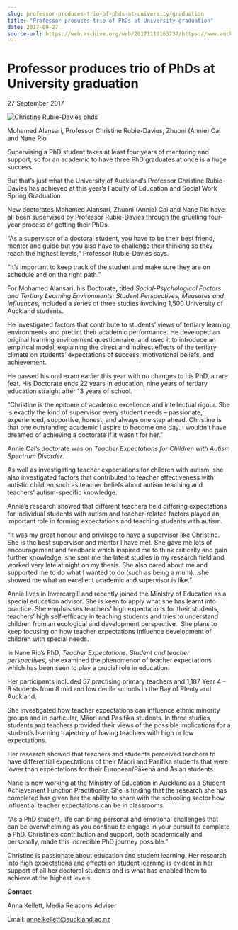 ```yaml
---
slug: professor-produces-trio-of-phds-at-university-graduation
title: "Professor produces trio of PhDs at University graduation"
date: 2017-09-27
source-url: https://web.archive.org/web/20171119163737/https://www.auckland.ac.nz/en/about/news-events-and-notices/news/news-2017/09/professor-produces-trio-of-phds-at-university-graduation.html
---
```

Professor produces trio of PhDs at University graduation
========================================================

27 September 2017

![Christine Rubie-Davies phds](https://www.auckland.ac.nz/en/about/news-events-and-notices/news/news-2017/09/professor-produces-trio-of-phds-at-university-graduation/_jcr_content/par/textimage/image.img.jpg/1506460176634.jpg "Christine Rubie-Davies phds")

Mohamed Alansari, Professor Christine Rubie-Davies, Zhuoni (Annie) Cai and Nane Rio

Supervising a PhD student takes at least four years of mentoring and support, so for an academic to have three PhD graduates at once is a huge success.

But that’s just what the University of Auckland’s Professor Christine Rubie-Davies has achieved at this year’s Faculty of Education and Social Work Spring Graduation.

New doctorates Mohamed Alansari, Zhuoni (Annie) Cai and Nane Rio have all been supervised by Professor Rubie-Davies through the gruelling four-year process of getting their PhDs.

“As a supervisor of a doctoral student, you have to be their best friend, mentor and guide but you also have to challenge their thinking so they reach the highest levels,” Professor Rubie-Davies says.

“It’s important to keep track of the student and make sure they are on schedule and on the right path.”

For Mohamed Alansari, his Doctorate, titled _Social-Psychological Factors and Tertiary Learning Environments: Student Perspectives, Measures and Influences_, included a series of three studies involving 1,500 University of Auckland students.

He investigated factors that contribute to students’ views of tertiary learning environments and predict their academic performance. He developed an original learning environment questionnaire, and used it to introduce an empirical model, explaining the direct and indirect effects of the tertiary climate on students’ expectations of success, motivational beliefs, and achievement. 

He passed his oral exam earlier this year with no changes to his PhD, a rare feat. His Doctorate ends 22 years in education, nine years of tertiary education straight after 13 years of school.

“Christine is the epitome of academic excellence and intellectual rigour. She is exactly the kind of supervisor every student needs – passionate, experienced, supportive, honest, and always one step ahead. Christine is that one outstanding academic I aspire to become one day. I wouldn’t have dreamed of achieving a doctorate if it wasn’t for her.”

Annie Cai’s doctorate was on _Teacher Expectations for Children with Autism Spectrum Disorder_.

As well as investigating teacher expectations for children with autism, she also investigated factors that contributed to teacher effectiveness with autistic children such as teacher beliefs about autism teaching and teachers’ autism-specific knowledge.

Annie’s research showed that different teachers held differing expectations for individual students with autism and teacher-related factors played an important role in forming expectations and teaching students with autism.

“It was my great honour and privilege to have a supervisor like Christine. She is the best supervisor and mentor I have met. She gave me lots of encouragement and feedback which inspired me to think critically and gain further knowledge; she sent me the latest studies in my research field and worked very late at night on my thesis. She also cared about me and supported me to do what I wanted to do (such as being a mum)…she showed me what an excellent academic and supervisor is like.”

Annie lives in Invercargill and recently joined the Ministry of Education as a special education advisor. She is keen to apply what she has learnt into practice. She emphasises teachers’ high expectations for their students, teachers’ high self-efficacy in teaching students and tries to understand children from an ecological and development perspective.  She plans to keep focusing on how teacher expectations influence development of children with special needs.

In Nane Rio’s PhD, _Teacher Expectations: Student and teacher perspectives_, she examined the phenomenon of teacher expectations which has been seen to play a crucial role in education.

Her participants included 57 practising primary teachers and 1,187 Year 4 – 8 students from 8 mid and low decile schools in the Bay of Plenty and Auckland.

She investigated how teacher expectations can influence ethnic minority groups and in particular, Māori and Pasifika students. In three studies, students and teachers provided their views of the possible implications for a student’s learning trajectory of having teachers with high or low expectations.

Her research showed that teachers and students perceived teachers to have differential expectations of their Māori and Pasifika students that were lower than expectations for their European/Pākehā and Asian students.

Nane is now working at the Ministry of Education in Auckland as a Student Achievement Function Practitioner. She is finding that the research she has completed has given her the ability to share with the schooling sector how influential teacher expectations can be in classrooms.   

“As a PhD student, life can bring personal and emotional challenges that can be overwhelming as you continue to engage in your pursuit to complete a PhD. Christine’s contribution and support, both academically and personally, made this incredible PhD journey possible.”

Christine is passionate about education and student learning. Her research into high expectations and effects on student learning is evident in her support of all her doctoral students and is what has enabled them to achieve at the highest levels.

**Contact**

Anna Kellett, Media Relations Adviser

Email: anna.kellett@auckland.ac.nz